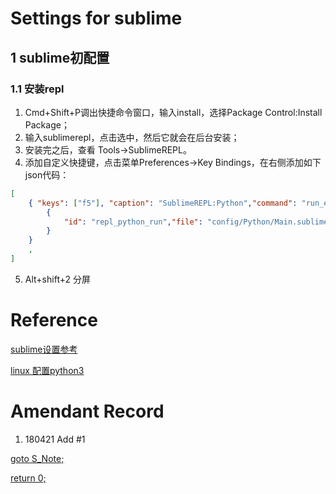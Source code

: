 # Settings for sublime
## 1 sublime初配置
### 1.1 安装repl
1. Cmd+Shift+P调出快捷命令窗口，输入install，选择Package Control:Install Package；
2. 输入sublimerepl，点击选中，然后它就会在后台安装；
3. 安装完之后，查看 Tools->SublimeREPL。
4. 添加自定义快捷键，点击菜单Preferences->Key Bindings，在右侧添加如下json代码：
```JSON
[
	{ "keys": ["f5"], "caption": "SublimeREPL:Python","command": "run_existing_window_command", "args":
		{
			"id": "repl_python_run","file": "config/Python/Main.sublime-menu"
		}
	}
	, 
]
```
5. Alt+shift+2 分屏

# Reference

[sublime设置参考](https://www.cnblogs.com/zhaof/p/8126306.html)

[linux 配置python3](https://www.cnblogs.com/unflynaomi/p/5704293.html)

# Amendant Record
1. 180421 Add #1

[goto S_Note;](../README.md)

[return 0;](#settings-for-sublime)
